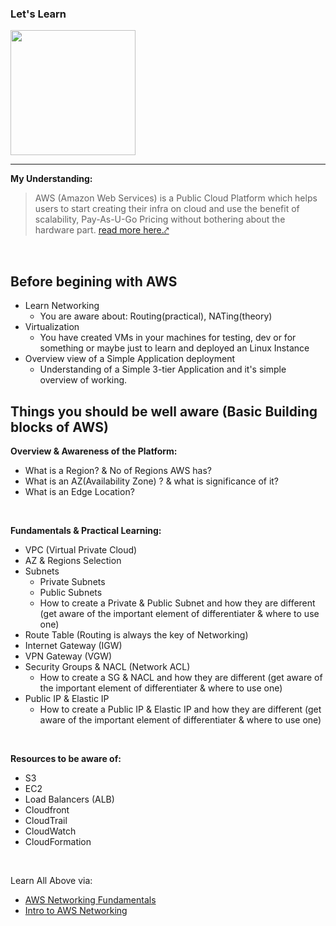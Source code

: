 ### Let's Learn 
<img src="https://pbs.twimg.com/profile_images/1473756532827246593/KRgw2UkV_400x400.jpg" width=200>

<!--
<img src="https://a0.awsstatic.com/libra-css/images/logos/aws_logo_smile_1200x630.png" width=200>
-->

---

<b> My Understanding: </b>

> AWS (Amazon Web Services) is a Public Cloud Platform which helps users to start creating their infra on cloud and use the benefit of scalability, Pay-As-U-Go Pricing without bothering about the hardware part. <a href="https://aws.amazon.com/getting-started/" target="_blank" rel="noopener noreferrer"> read more here.⤤ </a>

<br>

## Before begining with AWS

- Learn Networking
    * You are aware about: Routing(practical), NATing(theory)
- Virtualization
    * You have created VMs in your machines for testing, dev or for something or maybe just to learn and deployed an Linux Instance
- Overview view of a Simple Application deployment
    * Understanding of a Simple 3-tier Application and it's simple overview of working.

## Things you should be well aware (Basic Building blocks of AWS) </b>

<b> Overview & Awareness of the Platform: </b>
- What is a Region? & No of Regions AWS has?
- What is an AZ(Availability Zone) ? & what is significance of it?
- What is an Edge Location?

<br/>


<b> Fundamentals & Practical Learning: </b>
- VPC (Virtual Private Cloud)
- AZ & Regions Selection
- Subnets
   * Private Subnets
   * Public Subnets
   * How to create a Private & Public Subnet and how they are different (get aware of the important element of differentiater & where to use one)
- Route Table (Routing is always the key of Networking)
- Internet Gateway (IGW)
- VPN Gateway (VGW) 
- Security Groups & NACL (Network ACL)
    * How to create a SG & NACL and how they are different (get aware of the important element of differentiater & where to use one)
- Public IP & Elastic IP
    * How to create a Public IP & Elastic IP and how they are different (get aware of the important element of differentiater & where to use one)

<br/>

<b> Resources to be aware of: </b>
- S3
- EC2
- Load Balancers (ALB)
- Cloudfront
- CloudTrail
- CloudWatch
- CloudFormation

<br/>


Learn All Above via:
 - [AWS Networking Fundamentals](https://www.youtube.com/watch?v=hiKPPy584Mg)
 - [Intro to AWS Networking](https://www.youtube.com/watch?v=XZbvQWkpJTI)

